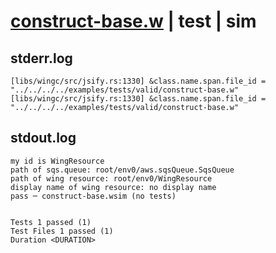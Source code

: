 # [construct-base.w](../../../../../examples/tests/valid/construct-base.w) | test | sim

## stderr.log
```log
[libs/wingc/src/jsify.rs:1330] &class.name.span.file_id = "../../../../examples/tests/valid/construct-base.w"
[libs/wingc/src/jsify.rs:1330] &class.name.span.file_id = "../../../../examples/tests/valid/construct-base.w"
```

## stdout.log
```log
my id is WingResource
path of sqs.queue: root/env0/aws.sqsQueue.SqsQueue
path of wing resource: root/env0/WingResource
display name of wing resource: no display name
pass ─ construct-base.wsim (no tests)
 
 
Tests 1 passed (1)
Test Files 1 passed (1)
Duration <DURATION>
```

